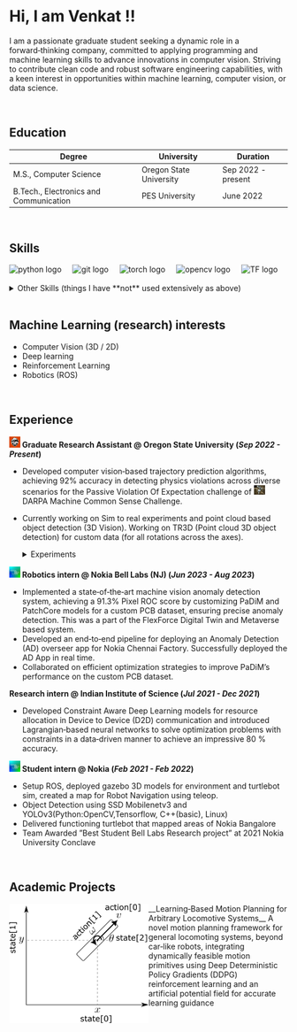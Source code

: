 # Hi, I am Venkat !!

I am a passionate graduate student seeking a dynamic role in a forward‑thinking company, committed to applying programming
and machine learning skills to advance innovations in computer vision. Striving to contribute clean code and robust software
engineering capabilities, with a keen interest in opportunities within machine learning, computer vision, or data science.

<br>

## Education

| Degree                          | University                                     | Duration         |
|---------------------------------|------------------------------------------------|------------------|
| M.S., Computer Science          | Oregon State University                       | Sep 2022 - present |
| B.Tech., Electronics and Communication | PES University                          | June 2022        |

<br>

## Skills

<div align="left">
  <img src="https://cdn.jsdelivr.net/gh/devicons/devicon/icons/python/python-original.svg" height="40" alt="python logo"  />
  <img width="12" />
  <img src="https://cdn.jsdelivr.net/gh/devicons/devicon/icons/git/git-original.svg" height="40" alt="git logo"  />
  <img width="12" />
  <img src="https://cdn.jsdelivr.net/gh/devicons/devicon/icons/pytorch/pytorch-original.svg" height="40" alt="torch logo"  />
  <img width="12" />
  <img src="https://cdn.jsdelivr.net/gh/devicons/devicon/icons/opencv/opencv-original.svg" height="40" alt="opencv logo"  />
  <img width="12" />
  <img src="https://cdn.jsdelivr.net/gh/devicons/devicon/icons/tensorflow/tensorflow-original.svg" height="40" alt="TF logo"  />

</div>
<br>
<details markdown="1">
<summary>Other Skills (things I have **not** used extensively as above)</summary>

- C++
- Docker
- MLFlow
- ROS
- Unity
- OpenAI Gym
- Postgres
    
</details>
<br>



## Machine Learning (research) interests

- Computer Vision (3D / 2D)
- Deep learning
- Reinforcement Learning
- Robotics (ROS)

<br>

## Experience

**<a><img src="./assets/img/osu.png" alt="OSU" width="20"></a> Graduate Research Assistant @ Oregon State University (_Sep 2022 - Present_)**

- Developed computer vision‑based trajectory prediction algorithms, achieving 92% accuracy in detecting physics violations across diverse scenarios for the Passive Violation Of Expectation challenge of <a href="https://www.machinecommonsense.com/"> <img src="./assets/img/mcs.png" alt="MCS" width="20"> </a> DARPA Machine Common Sense Challenge.
- Currently working on Sim to real experiments and point cloud based object detection (3D Vision). Working on TR3D (Point cloud 3D object detection) for custom data (for all rotations across the axes).

  <details markdown="1">
    <summary>Experiments</summary>
    
      - Research focused on capturing inter‑object and object‑environment interactions at long ranges, exploring 3D and point cloud versions.
      - Leveraged the Region Proposal Interaction Network to enhance model performance, yielding remarkable results on our custom MCS DARPA dataset
      - Used Motion Indeterminacy diffusion model for diverse trajectory prediction for intuitive physics experiments.
    
  </details>


**<a><img src="./assets/img/nokia.png" alt="nookia" width="20"></a> Robotics intern @ Nokia Bell Labs (NJ) (_Jun 2023 - Aug 2023_)**
- Implemented a state‑of‑the‑art machine vision anomaly detection system, achieving a 91.3% Pixel ROC score by customizing
PaDiM and PatchCore models for a custom PCB dataset, ensuring precise anomaly detection. This was a part of the FlexForce
Digital Twin and Metaverse based system.
- Developed an end‑to‑end pipeline for deploying an Anomaly Detection (AD) overseer app for Nokia Chennai Factory.
Successfully deployed the AD App in real time.
- Collaborated on efficient optimization strategies to improve PaDiM’s performance on the custom PCB dataset.

**Research intern @ Indian Institute of Science (_Jul 2021 - Dec 2021_)**
- Developed Constraint Aware Deep Learning models for resource allocation in Device to Device (D2D) communication and
introduced Lagrangian‑based neural networks to solve optimization problems with constraints in a data‑driven manner to
achieve an impressive 80 % accuracy.

**<a><img src="./assets/img/nokia.png" alt="nookia" width="20"></a> Student intern @ Nokia (_Feb 2021 - Feb 2022_)**
- Setup ROS, deployed gazebo 3D models for environment and turtlebot sim, created a map for Robot Navigation using teleop.
- Object Detection using SSD Mobilenetv3 and YOLOv3(Python:OpenCV,Tensorflow, C++(basic), Linux)
- Delivered functioning turtlebot that mapped areas of Nokia Bangalore
- Team Awarded ”Best Student Bell Labs Research project” at 2021 Nokia University Conclave

<br>

## Academic Projects

<div style="display:flex;">
    <img src="./assets/img/rob_proj.png" alt="Image" style="width:50%;">
    <div style="width:50%;">
        __Learning‑Based Motion Planning for Arbitrary Locomotive Systems__
        A novel motion planning framework for general locomoting systems, beyond car‑like robots, integrating dynamically feasible motion           primitives using Deep Deterministic Policy Gradients  (DDPG) reinforcement learning and an artificial potential field for accurate           learning guidance
    </div>
</div>
